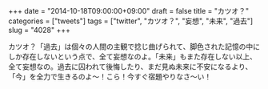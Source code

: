 +++
date = "2014-10-18T09:00:00+09:00"
draft = false
title = "カツオ？"
categories = ["tweets"]
tags = ["twitter", "カツオ？", "妄想", "未来", "過去"]
slug = "4028"
+++

カツオ？「過去」は個々の人間の主観で捻じ曲げられて、脚色された記憶の中にしか存在しないという点で、全て妄想なのよ。「未来」もまた存在しない以上、全て妄想なの。過去に囚われて後悔したり、まだ見ぬ未来に不安になるより、「今」を全力で生きるのよ〜！こら！今すぐ宿題やりなさ〜い！
